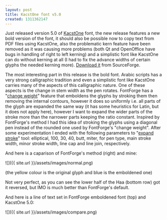 ```yaml
---
layout: post
title: KacstOne font v5.0
created: 1311362147
---
```

Just released version 5.0 of [KacstOne](http://www.khaledhosny.org/node/172) font, the new release features a new bold version of the font, it should also be possible now to copy text from PDF files using KacstOne, also the problematic kern feature have been removed as it was causing more problems (both Qt and OpenOffice have bugs in handling of right to left kerning) and a simplistic font like KacstOne can do without kerning at all (I had to fix the advance widths of certain glyphs the needed kerning more). [Download it](https://sourceforge.net/projects/arabeyes/files/kacst_fonts/kacst_one_5.0.tar.bz2/download) from SourceForge.
<!--break-->
The most interesting part in this release is the bold font. Arabic scripts has a very strong calligraphic tradition and even a simplistic font like KacstOne carries many of the aspects of this calligraphic nature. One of these aspects is the change in stem width as the pen rotates. FontForge has a "[change weight](http://fontforge.sourceforge.net/Styles.html#Embolden)" feature that emboldens the glyphs by stroking them then removing the internal contours, however it does so uniformly i.e. all parts of the glyph are expanded the same way (it has some heuristics for Latin, but it does not apply here), however I want to expand the wider parts of the stroke more than the narrower parts keeping the ratio constant. Inspired by FontForge's method I had this idea of stroking the glyphs using a diagonal pen instead of the rounded one used by FontForge's "change weight". After some experimentation I ended with the following parameters to "[expand stroke](http://fontforge.sourceforge.net/elementmenu.html#Expand)" tool: elliptical, 100, 30, 40, butt, miter, for pen type, main stroke width, minor stroke width, line cap and line join, respectively.

And here is a caparison of FontForge's method (right) and mine:

![]({{ site.url }}/assets/images/normal.png)

(the yellow colour is the original glyph and blue is the emboldened one)

Not very perfect, as you can see the lower half of the Haa (bottom row) got it reversed, but IMO is much better than FontForge's default. 

And here is a line of text set in FontForge emboldened font (top) and KacstOne 5.0:

![]({{ site.url }}/assets/images/compare.png)
